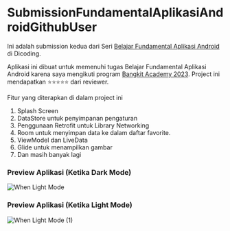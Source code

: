# SubmissionFundamentalAplikasiAndroidGithubUser

Ini adalah submission kedua dari Seri [Belajar Fundamental Aplikasi Android](https://www.dicoding.com/academies/14) di Dicoding.

Aplikasi ini dibuat untuk memenuhi tugas Belajar Fundamental Aplikasi Android karena saya mengikuti program [Bangkit Academy 2023](https://bangkit.academy).
Project ini mendapatkan :star::star::star::star::star: dari reviewer.

Fitur yang diterapkan di dalam project ini
1. Splash Screen
2. DataStore untuk penyimpanan pengaturan
3. Penggunaan Retrofit untuk Library Networking
4. Room untuk menyimpan data ke dalam daftar favorite.
5. ViewModel dan LiveData
6. Glide untuk menampilkan gambar
7. Dan masih banyak lagi 

### Preview Aplikasi (Ketika Dark Mode)
![When Light Mode](https://user-images.githubusercontent.com/97342935/230451337-f92df963-1903-44ba-865e-da82f2bd579b.png)
### Preview Aplikasi (Ketika Light Mode)
![When Light Mode (1)](https://user-images.githubusercontent.com/97342935/230451459-de6699c6-91c8-4479-90a7-15b071a045e2.png)
